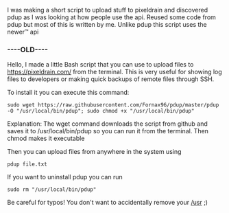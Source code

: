 I was making a short script to upload stuff to pixeldrain and discovered pdup as I was looking at how people use the api. Reused some code from pdup but most of this is written by me. Unlike pdup this script uses the newer™ api

### ----OLD----

Hello, I made a little Bash script that you can use to upload files to https://pixeldrain.com/ from the terminal. This is very useful for showing log files to developers or making quick backups of remote files through SSH.

To install it you can execute this command:

    sudo wget https://raw.githubusercontent.com/Fornax96/pdup/master/pdup -O "/usr/local/bin/pdup"; sudo chmod +x "/usr/local/bin/pdup"

Explanation: The wget command downloads the script from github and saves it to /usr/local/bin/pdup so you can run it from the terminal. Then chmod makes it executable

Then you can upload files from anywhere in the system using

    pdup file.txt

If you want to uninstall pdup you can run

    sudo rm "/usr/local/bin/pdup"

Be careful for typos! You don't want to accidentally remove your [/usr](https://github.com/MrMEEE/bumblebee-Old-and-abbandoned/issues/123) ;)

